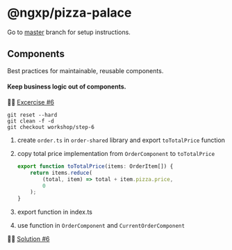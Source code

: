 # @ngxp/pizza-palace

Go to [master](https://github.com/ngxp/pizza-palace) branch for setup instructions.

## Components

Best practices for maintainable, reusable components.

#### Keep business logic out of components.

👩‍🔬 [Excercise #6](https://github.com/ngxp/pizza-palace/tree/workshop/step-6)

```
git reset --hard
git clean -f -d
git checkout workshop/step-6
```

1. create `order.ts` in `order-shared` library and export `toTotalPrice` function

2. copy total price implementation from `OrderComponent` to `toTotalPrice`

    ```ts
    export function toTotalPrice(items: OrderItem[]) {
        return items.reduce(
            (total, item) => total + item.pizza.price,
            0
        );
    }
    ```

3. export function in index.ts

4. use function in `OrderComponent` and `CurrentOrderComponent`

👨‍🏫 [Solution #6](https://github.com/ngxp/pizza-palace/tree/workshop/step-6-solution)
